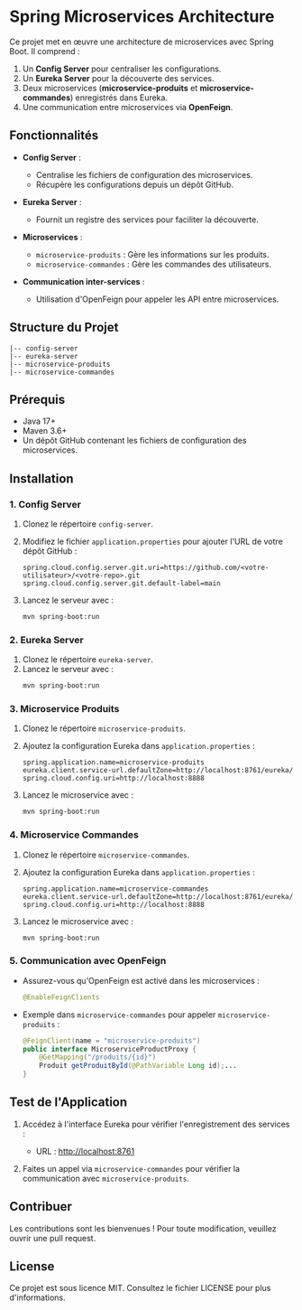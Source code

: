 # Spring Microservices Architecture

Ce projet met en œuvre une architecture de microservices avec Spring Boot. Il comprend :

1. Un **Config Server** pour centraliser les configurations.
2. Un **Eureka Server** pour la découverte des services.
3. Deux microservices (**microservice-produits** et **microservice-commandes**) enregistrés dans Eureka.
4. Une communication entre microservices via **OpenFeign**.

## Fonctionnalités

- **Config Server** :
  - Centralise les fichiers de configuration des microservices.
  - Récupère les configurations depuis un dépôt GitHub.

- **Eureka Server** :
  - Fournit un registre des services pour faciliter la découverte.
  
- **Microservices** :
  - `microservice-produits` : Gère les informations sur les produits.
  - `microservice-commandes` : Gère les commandes des utilisateurs.
  
- **Communication inter-services** :
  - Utilisation d'OpenFeign pour appeler les API entre microservices.

## Structure du Projet

```
|-- config-server
|-- eureka-server
|-- microservice-produits
|-- microservice-commandes
```

## Prérequis

- Java 17+
- Maven 3.6+
- Un dépôt GitHub contenant les fichiers de configuration des microservices.

## Installation

### 1. Config Server

1. Clonez le répertoire `config-server`.
2. Modifiez le fichier `application.properties` pour ajouter l'URL de votre dépôt GitHub :

   ```properties
   spring.cloud.config.server.git.uri=https://github.com/<votre-utilisateur>/<votre-repo>.git
   spring.cloud.config.server.git.default-label=main
   ```
3. Lancez le serveur avec :
   ```bash
   mvn spring-boot:run
   ```

### 2. Eureka Server

1. Clonez le répertoire `eureka-server`.
2. Lancez le serveur avec :
   ```bash
   mvn spring-boot:run
   ```

### 3. Microservice Produits

1. Clonez le répertoire `microservice-produits`.
2. Ajoutez la configuration Eureka dans `application.properties` :

   ```properties
   spring.application.name=microservice-produits
   eureka.client.service-url.defaultZone=http://localhost:8761/eureka/
   spring.cloud.config.uri=http://localhost:8888
   ```
3. Lancez le microservice avec :
   ```bash
   mvn spring-boot:run
   ```

### 4. Microservice Commandes

1. Clonez le répertoire `microservice-commandes`.
2. Ajoutez la configuration Eureka dans `application.properties` :

   ```properties
   spring.application.name=microservice-commandes
   eureka.client.service-url.defaultZone=http://localhost:8761/eureka/
   spring.cloud.config.uri=http://localhost:8888
   ```
3. Lancez le microservice avec :
   ```bash
   mvn spring-boot:run
   ```

### 5. Communication avec OpenFeign

- Assurez-vous qu'OpenFeign est activé dans les microservices :

   ```java
   @EnableFeignClients
   ```

- Exemple dans `microservice-commandes` pour appeler `microservice-produits` :

   ```java
   @FeignClient(name = "microservice-produits")
   public interface MicroserviceProductProxy {
       @GetMapping("/produits/{id}")
       Produit getProduitById(@PathVariable Long id);...
   }
   ```

## Test de l'Application

1. Accédez à l'interface Eureka pour vérifier l'enregistrement des services :
   - URL : [http://localhost:8761](http://localhost:8761)

2. Faites un appel via `microservice-commandes` pour vérifier la communication avec `microservice-produits`.

## Contribuer

Les contributions sont les bienvenues ! Pour toute modification, veuillez ouvrir une pull request.

## License

Ce projet est sous licence MIT. Consultez le fichier LICENSE pour plus d'informations.

